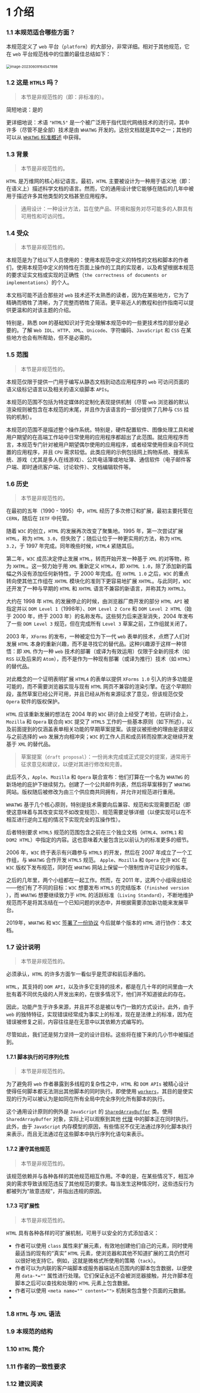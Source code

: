 # 1 介绍

### 1.1 本规范适合哪些方面？

本规范定义了 `web` 平台（`platform`）的大部分，非常详细。相对于其他规范，它在 `web` 平台规范栈中的位置的最佳总结如下：

​																	<img src="images/1%20%E4%BB%8B%E7%BB%8D/image-20230609164547898.png" alt="image-20230609164547898" style="zoom:67%;" /> 





### 1.2 这是 `HTML5` 吗？

> 本节是非规范性的（即：非标准的）。

简短地说：是的

更详细地说：术语 `"HTML5"` 是一个被广泛用于指代现代网络技术的流行词，其中许多（尽管不是全部）技术是由 `WHATWG` 开发的。这份文档就是其中之一；其他的可以从 [`WHATWG` 标准概述](https://spec.whatwg.org/) 中获得。



### 1.3 背景

> 本节是非规范性的。

`HTML` 是万维网的核心标记语言。最初，`HTML` 主要被设计为一种用于语义地（即：在语义上）描述科学文档的语言。然而，它的通用设计使它能够在随后的几年中被用于描述许多其他类型的文档甚至应用程序。

> 通用设计：一种设计方法，旨在使产品、环境和服务对尽可能多的人群具有可用性和可访问性。



### 1.4 受众

> 本节是非规范性的。

本规范是为了给以下人员使用的：使用本规范中定义的特性的文档和脚本的作者们，使用本规范中定义的特性在页面上操作的工具的实现者，以及希望根据本规范的要求证实文档或实现的正确性（`the correctness of documents or implementations`）的个人。

本文档可能不适合那些对 `web` 技术还不太熟悉的读者，因为在某些地方，它为了精确而牺牲了清晰，为了完整而牺牲了简洁。更平易近人的教程和创作指南可以提供更温和的对该主题的介绍。

特别是，熟悉 `DOM` 的基础知识对于完全理解本规范中的一些更技术性的部分是必要的。了解 `Web IDL`、`HTTP`、`XML`、`Unicode`、字符编码、`JavaScript` 和 `CSS` 在某些地方也会有所帮助，但不是必需的。



### 1.5 范围

> 本节是非规范性的。

本规范仅限于提供一门用于编写从静态文档到动态应用程序的 `web` 可访问页面的语义级标记语言以及相关的语义级脚本 `APIs`。

本规范的范围不包括为特定媒体的定制化表现提供机制（尽管 `web` 浏览器的默认渲染规则被包含在本规范的末尾，并且作为该语言的一部分提供了几种与 `CSS` 挂钩的机制）。

本规范的范围不是描述整个操作系统。特别是，硬件配置软件、图像处理工具和被用户期望的在高端工作站中日常使用的应用程序都超出了此范围。就应用程序而言，本规范专门针对被用户期望偶尔使用的应用程序，或者经常使用但来自不同位置的应用程序，并且 `CPU` 需求较低。此类应用的示例包括网上购物系统、搜索系统、游戏（尤其是多人在线游戏）、公共电话簿或地址簿、通信软件（电子邮件客户端、即时通讯客户端、讨论软件）、文档编辑软件等。



### 1.6 历史

> 本节是非规范性的。

在最初的五年（1990 - 1995）中，`HTML` 经历了多次修订和扩展，最初主要托管在 `CERN`，随后在 `IETF` 中托管。

随着 `W3C` 的创立，`HTML` 的发展再次改变了聚集地。1995 年，第一次尝试扩展 `HTML`，称为 `HTML 3.0`，但失败了；随后让位于一种更实用的方法，称为 `HTML 3.2`，于 1997 年完成。同年晚些时候，`HTML4` 紧随其后。

第二年，`W3C` 成员决定停止发展 `HTML`，转而开始开发一种基于 `XML` 的对等物，称为 `XHTML`。这一努力始于用 `XML` 重新定义 `HTML4`，即 `XHTML 1.0`，除了添加新的篇幅之外没有添加任何新特性，于 2000 年完成。在 `XHTML 1.0` 之后，`W3C` 的重点转向使其他工作组在 `XHTML` 模块化的准则下更容易地扩展 `XHTML`。与此同时，`W3C` 还开发了一种与早期的 `HTML` 和 `XHTML` 语言不兼容的新语言，并称其为 `XHTML2`。

大约在 1998 年 `HTML` 的发展停止的时候，由浏览器厂商开发的部分 `HTML API` 被指定并以 `DOM Level 1`（1998年）、`DOM Level 2 Core` 和 `DOM Level 2 HTML`（始于 2000 年，终于 2003 年）的名称发布。这些努力后来逐渐消失，2004 年发布了一些 `DOM Level 3` 规范，但在完成所有 `Level 3` 草案之前，工作组就关闭了。

2003 年，`XForms` 的发布，一种被定位为下一代 `web` 表单的技术，点燃了人们对发展 `HTML` 本身的重新兴趣，而不是寻找它的替代品。这种兴趣源于这样一种领悟：即 `XML` 作为一种 `web` 技术的部署（或译为有效运用）仅限于全新的技术（如 `RSS` 以及后来的 `Atom`），而不是作为一种现有部署（或译为推行）技术（如 `HTML`）的替代品。

对此概念的一个证明表明扩展 `HTML4` 的表单以提供 `XForms 1.0` 引入的许多功能是可能的，而不需要浏览器实现与现有 `HTML` 网页不兼容的渲染引擎。在这个早期阶段，虽然草案已经公开可用，并且已经从所有来源征求了意见，但该规范仅受 `Opera` 软件的版权保护。

`HTML` 应该重新发展的想法在 2004 年的 `W3C` 研讨会上经受了考验，在研讨会上，`Mozilla` 和 `Opera` 联合向 `W3C` 提交了 `HTML5` 工作的一些基本原则（如下所述），以及前面提到的仅涵盖表单相关功能的早期草案提案。该提议被拒绝的理由是该提议与之前选择的 `web` 发展方向相冲突；`W3C` 的工作人员和成员转而投票决定继续开发基于 `XML` 的替代品。

> 草案提案（`draft proposal`）：一份尚未完成或正式提交的提案，通常用于征求意见和建议，以便对其进行修改和完善。

此后不久，`Apple`、`Mozilla` 和 `Opera` 联合宣布：他们打算在一个名为 `WHATWG` 的新场地的庇护下继续努力。创建了一个公共邮件列表，然后将草案移到了 `WHATWG` 网站。版权随后被修改为由三个供应商共同拥有，并允许对规范进行重用。

`WHATWG` 基于几个核心原则，特别是技术需要向后兼容、规范和实现需要匹配（即使这意味着与其改变实现不如改变规范）、规范需要足够详细（以便实现可以在不相互进行逆向工程的情况下实现完全的互操作性）。

后者特别要求 `HTML5` 规范的范围包含之前在三个独立文档（`HTML4`、`XHTML1` 和 `DOM2 HTML`）中指定的内容。这也意味着大量包含比以前认为的标准更多的细节。

2006 年，`W3C` 终于表示有兴趣参与 `HTML5` 的开发，然后在 2007 年成立了一个工作组，与 `WHATWG` 合作开发 `HTML5` 规范。 `Apple`、`Mozilla` 和 `Opera` 允许 `W3C` 在 `W3C` 版权下发布规范，同时在 `WHATWG` 网站上保留一个限制性许可证较少的版本。

之后的几年里，两个小组都在一起工作。然而，在 2011 年，这两个小组得出结论——他们有了不同的目标：`W3C` 想要发布 `HTML5` 的完结版本（`finished version `），而 `WHATWG` 想要继续致力于 `HTML` 的活跃标准（`Living Standard`），不断地维护规范而不是将其冻结在一个已知问题的状态中，并根据需要添加新功能来发展平台。

2019年，`WHATWG` 和 `W3C` [签署了一份协议](https://www.w3.org/blog/news/archives/7753) 今后就单个版本的 `HTML` 进行协作：本文档。



### 1.7 设计说明

> 本节是非规范性的。

必须承认，`HTML` 的许多方面乍一看似乎是荒谬和前后矛盾的。

`HTML`，其支持的 `DOM API`，以及许多它支持的技术，都是在几十年的时间里由一大批有着不同优先级的人开发出来的，在很多情况下，他们并不知道彼此的存在。

因此，功能产生于许多来源，并且并不总是被以专门一致的方式设计。此外，由于 `web` 的独特特征，实现错误经常成为事实上的标准，现在是法律上的标准，因为在错误被修复之前，内容往往是在无意中以其依赖方式编写的。

尽管如此，我们还是努力坚持一定的设计目标。这些将在接下来的几小节中被描述到。



#### 1.7.1 脚本执行的可序列化性

> 本节是非规范性的。

为了避免将 `web` 作者暴露到多线程的复杂性之中，`HTML` 和 `DOM APIs` 被精心设计使得任何脚本都无法测出其他脚本的同时执行。即使使用 [`workers`](https://html.spec.whatwg.org/multipage/workers.html#worker)，其目的是使实现的行为可以被认为是如同在所有全局中完全序列化所有脚本的执行。

这个通用设计原则的例外是 `JavaScript` 的 [`SharedArrayBuffer`](https://tc39.es/ecma262/#sec-sharedarraybuffer-objects) 类。使用 `SharedArrayBuffer` 对象，实际上可以观察到其他 [代理](https://tc39.es/ecma262/#sec-agents) 中的脚本正在同时执行。此外，由于 `JavaScript` 内存模型的原因，有些情况不仅无法通过序列化脚本执行来表示，而且无法通过在这些脚本中执行序列化语句来表示。



#### 1.7.2 遵守其他规范

> 本节是非规范性的。

该规范依赖并与各种各样的其他规范相互作用。不幸的是，在某些情况下，相互冲突的需求导致该规范违反了其他规范的要求。每当发生这种情况时，这些违反行为都被列为“故意违规”，并指出违规的原因。



#### 1.7.3 可扩展性

> 本节是非规范性的。

`HTML` 具有各种各样的可扩展机制，可用于以安全的方式添加语义：

- 作者可以使用 `class` 属性来扩展元素，有效地创建他们自己的元素，同时使用最适当的现有的“真实” `HTML` 元素，使浏览器和其他不知道扩展的工具仍然可以很好地支持它。例如，这就是微格式所使用的策略（`tack`）。
- 作者可以为内联的客户端脚本或服务器端站点范围内的脚本包含数据，以便使用 `data-*=""` 属性进行处理。它们保证永远不会被浏览器接触，并允许脚本在脚本之后可以查找和处理的 `HTML` 元素上包含数据。
- 作者可以使用 `<meta name="" content="">` 机制来包含整个页面的元数据。
- 



### 1.8 `HTML` 与 `XML` 语法



### 1.9 本规范的结构



### 1.10 `HTML` 简介



### 1.11 作者的一致性要求



### 1.12 建议阅读

